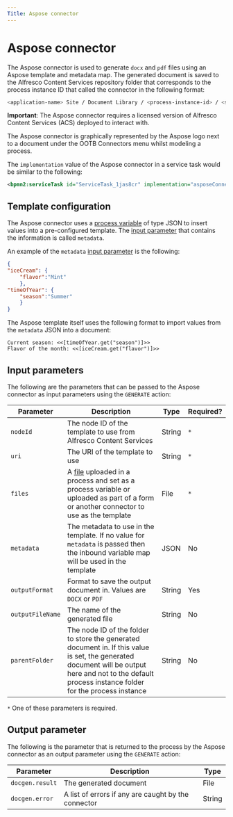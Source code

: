 ```yaml
---
Title: Aspose connector
---
```


# Aspose connector
The Aspose connector is used to generate `docx` and `pdf` files using an Aspose template and metadata map. The generated document is saved to the Alfresco Content Services repository folder that corresponds to the process instance ID that called the connector in the following format:

```bash
<application-name> Site / Document Library / <process-instance-id> / <service-task-id> / <generated-document>
``` 

**Important**: The Aspose connector requires a licensed version of Alfresco Content Services (ACS) deployed to interact with.

The Aspose connector is graphically represented by the Aspose logo next to a document under the OOTB Connectors menu whilst modeling a process. 

The `implementation` value of the Aspose connector in a service task would be similar to the following:

```xml
<bpmn2:serviceTask id="ServiceTask_1jas8cr" implementation="asposeConnector.GENERATE" />
```

## Template configuration
The Aspose connector uses a [process variable](../../processes/README.md#process-variables) of type JSON to insert values into a pre-configured template. The [input parameter](#input-parameters) that contains the information is called `metadata`.

An example of the `metadata` [input parameter](#input-parameters) is the following: 

```json
{
"iceCream": {
	"flavor":"Mint"
	},
"timeOfYear": {
	"season":"Summer"
	}
}
``` 

The Aspose template itself uses the following format to import values from the `metadata` JSON into a document:

```
Current season: <<[timeOfYear.get("season")]>>
Flavor of the month: <<[iceCream.get("flavor")]>>
```

## Input parameters 
The following are the parameters that can be passed to the Aspose connector as input parameters using the `GENERATE` action:

| Parameter | Description | Type | Required? |
| --------  | ----------- | ---- | --------- |
| `nodeId` | The node ID of the template to use from Alfresco Content Services | String | `*` |
| `uri` | The URI of the template to use | String | `*` |
| `files` | A [file](../../modeling/files.md) uploaded in a process and set as a process variable or uploaded as part of a form or another connector to use as the template | File | `*` |
| `metadata` | The metadata to use in the template. If no value for `metadata` is passed then the inbound variable map will be used in the template | JSON | No |
| `outputFormat` | Format to save the output document in. Values are `DOCX` or `PDF` | String | Yes |
| `outputFileName` | The name of the generated file | String | No |
| `parentFolder` | The node ID of the folder to store the generated document in. If this value is set, the generated document will be output here and not to the default process instance folder for the process instance | String | No |

`*` One of these parameters is required.   

## Output parameter
The following is the parameter that is returned to the process by the Aspose connector as an output parameter using the `GENERATE` action:

| Parameter | Description | Type |
| --------  | ----------- | ---- |
| `docgen.result` | The generated document | File | 
| `docgen.error` | A list of errors if any are caught by the connector | String |
